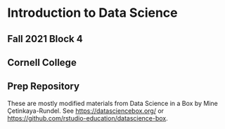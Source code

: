 # Introduction to Data Science
## Fall 2021 Block 4
## Cornell College
## Prep Repository

These are mostly modified materials from Data Science in a Box by Mine Çetinkaya-Rundel. See https://datasciencebox.org/ or https://github.com/rstudio-education/datascience-box.


